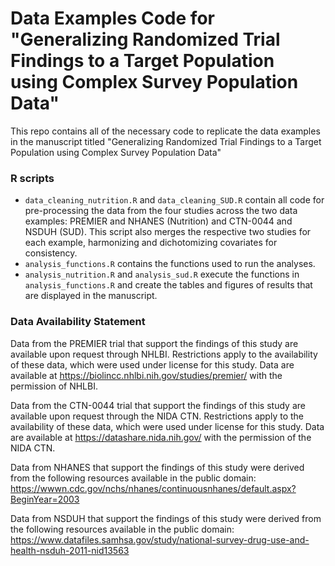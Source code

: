 # Data Examples Code for "Generalizing Randomized Trial Findings to a Target Population using Complex Survey Population Data"

This repo contains all of the necessary code to replicate the data examples in the manuscript titled "Generalizing Randomized Trial Findings to a Target Population using Complex Survey Population Data" 

### R scripts

- `data_cleaning_nutrition.R` and `data_cleaning_SUD.R` contain all code for pre-processing the data from the four studies across the two data examples: PREMIER and NHANES (Nutrition) and CTN-0044 and NSDUH (SUD). This script also merges the respective two studies for each example, harmonizing and dichotomizing covariates for consistency.
- `analysis_functions.R` contains the functions used to run the analyses.
- `analysis_nutrition.R` and `analysis_sud.R` execute the functions in `analysis_functions.R` and create the tables and figures of results that are displayed in the manuscript.

### Data Availability Statement
Data from the PREMIER trial that support the findings of this study are available upon request through NHLBI. Restrictions apply to the availability of these data, which were used under license for this study. Data are available at https://biolincc.nhlbi.nih.gov/studies/premier/ with the permission of NHLBI.

Data from the CTN-0044 trial that support the findings of this study are available upon request through the NIDA CTN. Restrictions apply to the availability of these data, which were used under license for this study. Data are available at https://datashare.nida.nih.gov/ with the permission of the NIDA CTN.

Data from NHANES that support the findings of this study were derived from the following resources available in the public domain: https://wwwn.cdc.gov/nchs/nhanes/continuousnhanes/default.aspx?BeginYear=2003

Data from NSDUH that support the findings of this study were derived from the following resources available in the public domain: https://www.datafiles.samhsa.gov/study/national-survey-drug-use-and-health-nsduh-2011-nid13563